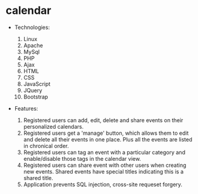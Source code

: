 # calendar

* Technologies:
	1. Linux
	2. Apache
	3. MySql
	4. PHP
	5. Ajax
	6. HTML
	7. CSS
	8. JavaScript
	9. JQuery
	10. Bootstrap

* Features:
	1. Registered users can add, edit, delete and share events on their personalized calendars.
	2. Registered users get a 'manage' button, which allows them to edit and delete all their events in one place.  Plus all the events are listed in chronical order.
	3. Registered users can tag an event with a particular category and enable/disable those tags in the calendar view.
	4. Registered users can share event with other users when creating new events. Shared events have special titles indicating this is a shared title.
	5. Application prevents SQL injection, cross-site requeset forgery.